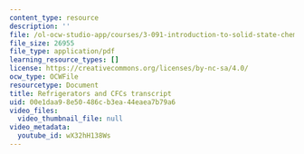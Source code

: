 ```yaml
---
content_type: resource
description: ''
file: /ol-ocw-studio-app/courses/3-091-introduction-to-solid-state-chemistry-fall-2018/wX32hH138Ws_transcript.pdf
file_size: 26955
file_type: application/pdf
learning_resource_types: []
license: https://creativecommons.org/licenses/by-nc-sa/4.0/
ocw_type: OCWFile
resourcetype: Document
title: Refrigerators and CFCs transcript
uid: 00e1daa9-8e50-486c-b3ea-44eaea7b79a6
video_files:
  video_thumbnail_file: null
video_metadata:
  youtube_id: wX32hH138Ws
---
```


